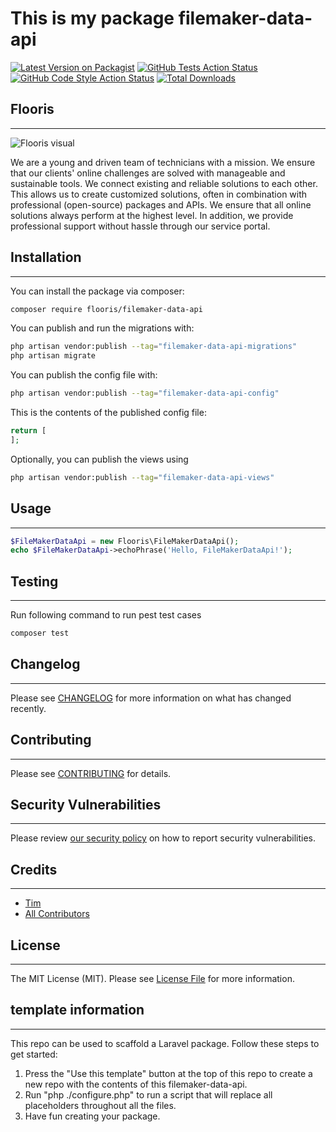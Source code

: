 # This is my package filemaker-data-api

[![Latest Version on Packagist](https://img.shields.io/packagist/v/flooris/filemaker-data-api.svg?style=flat-square)](https://packagist.org/packages/flooris/filemaker-data-api)
[![GitHub Tests Action Status](https://img.shields.io/github/actions/workflow/status/flooris/filemaker-data-api/run-tests.yml?branch=main&label=tests&style=flat-square)](https://github.com/flooris/filemaker-data-api/actions?query=workflow%3Arun-tests+branch%3Amain)
[![GitHub Code Style Action Status](https://img.shields.io/github/actions/workflow/status/flooris/filemaker-data-api/fix-php-code-style-issues.yml?branch=main&label=code%20style&style=flat-square)](https://github.com/flooris/filemaker-data-api/actions?query=workflow%3A"Fix+PHP+code+style+issues"+branch%3Amain)
[![Total Downloads](https://img.shields.io/packagist/dt/flooris/filemaker-data-api.svg?style=flat-square)](https://packagist.org/packages/flooris/filemaker-data-api)

## Flooris
---
![Flooris visual](https://flooris.nl/img/containers/assets/header-image.webp/38313c04221b34c68cb027ed0d29a7ac.webp)
<!-- ![Some image](assets/flooris-visual.jpg) -->

We are a young and driven team of technicians with a mission. We ensure that our clients' online challenges are solved with manageable and sustainable tools. We connect existing and reliable solutions to each other. This allows us to create customized solutions, often in combination with professional (open-source) packages and APIs. We ensure that all online solutions always perform at the highest level. In addition, we provide professional support without hassle through our service portal.


## Installation
---

You can install the package via composer:

```bash
composer require flooris/filemaker-data-api
```

You can publish and run the migrations with:

```bash
php artisan vendor:publish --tag="filemaker-data-api-migrations"
php artisan migrate
```

You can publish the config file with:

```bash
php artisan vendor:publish --tag="filemaker-data-api-config"
```

This is the contents of the published config file:

```php
return [
];
```

Optionally, you can publish the views using

```bash
php artisan vendor:publish --tag="filemaker-data-api-views"
```


## Usage
---

```php
$FileMakerDataApi = new Flooris\FileMakerDataApi();
echo $FileMakerDataApi->echoPhrase('Hello, FileMakerDataApi!');
```


## Testing
---

Run following command to run pest test cases
```bash
composer test
```


## Changelog
---


Please see [CHANGELOG](CHANGELOG.md) for more information on what has changed recently.


## Contributing
---

Please see [CONTRIBUTING](CONTRIBUTING.md) for details.


## Security Vulnerabilities
---

Please review [our security policy](../../security/policy) on how to report security vulnerabilities.


## Credits
---

- [Tim](https://github.com/flooris)
- [All Contributors](../../contributors)


## License
---

The MIT License (MIT). Please see [License File](LICENSE.md) for more information.


<!--delete-->
## template information
---

This repo can be used to scaffold a Laravel package. Follow these steps to get started:

1. Press the "Use this template" button at the top of this repo to create a new repo with the contents of this filemaker-data-api.
2. Run "php ./configure.php" to run a script that will replace all placeholders throughout all the files.
3. Have fun creating your package.
